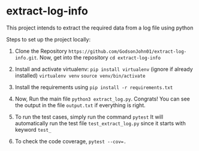 # extract-log-info
This project intends to extract the required data from a log file using python

Steps to set up the project locally:

1. Clone the Repository `https://github.com/GodsonJohn01/extract-log-info.git`.
   Now, get into the repository `cd extract-log-info`

1. Install and activate virtualenv: 
    `pip install virtualenv` (ignore if already installed)
    `virtualenv venv`
    `source venv/bin/activate`

3. Install the requirements using `pip install -r requirements.txt`

4. Now, Run the main file  `python3 extract_log.py`.
   Congrats! You can see the output in the file `output.txt` if everything is right.

5. To run the test cases, simply run the command `pytest`
   It will automatically run the test file `test_extract_log.py` since it starts with keyword `test_`

6. To check the code coverage, `pytest --cov=.`
